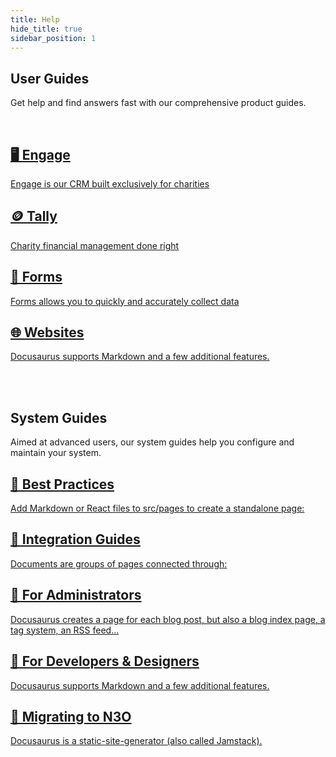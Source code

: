 ```yaml
---
title: Help
hide_title: true
sidebar_position: 1
---
```


## User Guides

Get help and find answers fast with our comprehensive product guides.

<br />

<section class="row list_node_modules-@docusaurus-theme-classic-lib-theme-DocCategoryGeneratedIndexPage-styles-module">
   <article class="col col--6 margin-bottom--lg">
      <a class="card padding--lg cardContainer_node_modules-@docusaurus-theme-classic-lib-theme-DocCard-styles-module" href="/help/engage">
         <h2 class="text--truncate cardTitle_node_modules-@docusaurus-theme-classic-lib-theme-DocCard-styles-module" title="Engage">🖥️️ Engage</h2>
         <p class="text--truncate cardDescription_node_modules-@docusaurus-theme-classic-lib-theme-DocCard-styles-module" title="Engage is our CRM built exclusively for charities">Engage is our CRM built exclusively for charities</p>
      </a>
   </article>

   <article class="col col--6 margin-bottom--lg">
      <a class="card padding--lg cardContainer_node_modules-@docusaurus-theme-classic-lib-theme-DocCard-styles-module" href="/help/tally">
         <h2 class="text--truncate cardTitle_node_modules-@docusaurus-theme-classic-lib-theme-DocCard-styles-module" title="Tally">🪙 Tally</h2>
         <p class="text--truncate cardDescription_node_modules-@docusaurus-theme-classic-lib-theme-DocCard-styles-module" title="Charity financial management done right">Charity financial management done right</p>
      </a>
   </article>

   <article class="col col--6 margin-bottom--lg">
      <a class="card padding--lg cardContainer_node_modules-@docusaurus-theme-classic-lib-theme-DocCard-styles-module" href="/help/forms">
         <h2 class="text--truncate cardTitle_node_modules-@docusaurus-theme-classic-lib-theme-DocCard-styles-module" title="Forms">📝️ Forms</h2>
         <p class="text--truncate cardDescription_node_modules-@docusaurus-theme-classic-lib-theme-DocCard-styles-module" title="Forms allows you to quickly and accurately collect data">Forms allows you to quickly and accurately collect data</p>
      </a>
   </article>

   <article class="col col--6 margin-bottom--lg">
      <a class="card padding--lg cardContainer_node_modules-@docusaurus-theme-classic-lib-theme-DocCard-styles-module" href="/docs/getting-started/markdown-features">
         <h2 class="text--truncate cardTitle_node_modules-@docusaurus-theme-classic-lib-theme-DocCard-styles-module" title="Markdown Features">🌐️ Websites</h2>
         <p class="text--truncate cardDescription_node_modules-@docusaurus-theme-classic-lib-theme-DocCard-styles-module" title="Docusaurus supports Markdown and a few additional features.">Docusaurus supports Markdown and a few additional features.</p>
      </a>
   </article>
</section>


<br /><br />

## System Guides

Aimed at advanced users, our system guides help you configure and maintain your system.

<section class="row list_node_modules-@docusaurus-theme-classic-lib-theme-DocCategoryGeneratedIndexPage-styles-module">
   <article class="col col--6 margin-bottom--lg">
      <a class="card padding--lg cardContainer_node_modules-@docusaurus-theme-classic-lib-theme-DocCard-styles-module" href="/docs/help">
         <h2 class="text--truncate cardTitle_node_modules-@docusaurus-theme-classic-lib-theme-DocCard-styles-module" title="Help">🛟️ Best Practices</h2>
         <p class="text--truncate cardDescription_node_modules-@docusaurus-theme-classic-lib-theme-DocCard-styles-module" title="Add Markdown or React files to src/pages to create a standalone page:">Add Markdown or React files to src/pages to create a standalone page:</p>
      </a>
   </article>

   <article class="col col--6 margin-bottom--lg">
      <a class="card padding--lg cardContainer_node_modules-@docusaurus-theme-classic-lib-theme-DocCard-styles-module" href="/docs/getting-started/create-a-document">
         <h2 class="text--truncate cardTitle_node_modules-@docusaurus-theme-classic-lib-theme-DocCard-styles-module" title="Create a Document">🧭️ Integration Guides</h2>
         <p class="text--truncate cardDescription_node_modules-@docusaurus-theme-classic-lib-theme-DocCard-styles-module" title="Documents are groups of pages connected through:">Documents are groups of pages connected through:</p>
      </a>
   </article>

   <article class="col col--6 margin-bottom--lg">
      <a class="card padding--lg cardContainer_node_modules-@docusaurus-theme-classic-lib-theme-DocCard-styles-module" href="/docs/getting-started/create-a-blog-post">
         <h2 class="text--truncate cardTitle_node_modules-@docusaurus-theme-classic-lib-theme-DocCard-styles-module" title="Create a Blog Post">🔧️ For Administrators</h2>
         <p class="text--truncate cardDescription_node_modules-@docusaurus-theme-classic-lib-theme-DocCard-styles-module" title="Docusaurus creates a page for each blog post, but also a blog index page, a tag system, an RSS feed...">Docusaurus creates a page for each blog post, but also a blog index page, a tag system, an RSS feed...</p>
      </a>
   </article>

   <article class="col col--6 margin-bottom--lg">
      <a class="card padding--lg cardContainer_node_modules-@docusaurus-theme-classic-lib-theme-DocCard-styles-module" href="/docs/getting-started/markdown-features">
         <h2 class="text--truncate cardTitle_node_modules-@docusaurus-theme-classic-lib-theme-DocCard-styles-module" title="Markdown Features">📄️ For Developers & Designers</h2>
         <p class="text--truncate cardDescription_node_modules-@docusaurus-theme-classic-lib-theme-DocCard-styles-module" title="Docusaurus supports Markdown and a few additional features.">Docusaurus supports Markdown and a few additional features.</p>
      </a>
   </article>

   <article class="col col--6 margin-bottom--lg">
      <a class="card padding--lg cardContainer_node_modules-@docusaurus-theme-classic-lib-theme-DocCard-styles-module" href="/docs/getting-started/deploy-your-site">
         <h2 class="text--truncate cardTitle_node_modules-@docusaurus-theme-classic-lib-theme-DocCard-styles-module" title="Deploy your site">🧳 Migrating to N3O</h2>
         <p class="text--truncate cardDescription_node_modules-@docusaurus-theme-classic-lib-theme-DocCard-styles-module" title="Docusaurus is a static-site-generator (also called Jamstack).">Docusaurus is a static-site-generator (also called Jamstack).</p>
      </a>
   </article>
</section>